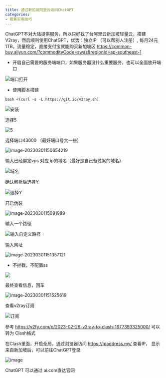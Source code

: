 ```yaml
---
title: 通过新加坡阿里云访问ChatGPT
categories:
- 极客实用技巧
---
```


ChatGPT不对大陆提供服务，所以只好找了台阿里云新加坡轻量云，搭建V2ray，然后顺利使用ChatGPT，优势：独立IP （可以帮别人注册）, 每月24元1TB，流量稳定，直接支付宝就能购买新加坡区 https://common-buy.aliyun.com/?commodityCode=swas&regionId=ap-southeast-1

- 开启自己需要的服务端端口，如果服务器没什么重要服务，也可以全面放开端口

![端口打开](https://cdn.fangyuanxiaozhan.com/assets/167765642810816piYREm.png)

- 使用脚本搭建

```
bash <(curl -s -L https://git.io/v2ray.sh)
```



![安装](https://cdn.fangyuanxiaozhan.com/assets/1677654330578EDAnBmcY.png)



选择5

![5](https://cdn.fangyuanxiaozhan.com/assets/1677654376283fsej3FPQ.png)

选择端口43000 （最好端口号大一些）

![image-20230301150654219](https://cdn.fangyuanxiaozhan.com/assets/1677654414464GRHrZXYS.png)



输入已经绑定vps 对应 ip的域名（最好是自己备过案的域名）

![域名](https://cdn.fangyuanxiaozhan.com/assets/1677654487050jBZXXjR1.png)

确认解析后选择Y



![选择Y](https://cdn.fangyuanxiaozhan.com/assets/1677654526520RYzGke25.png)



开启伪装



![image-2023030115091989](https://cdn.fangyuanxiaozhan.com/assets/16776545601226SDti2BS.png)



输入一个路径



![输入自定义路径](https://cdn.fangyuanxiaozhan.com/assets/1677654786824peb633EW.png)



输入网址

![image-20230301151357121](https://cdn.fangyuanxiaozhan.com/assets/16776548373753jyJRtd7.png)



- 不拦截，不配置ss

![](https://cdn.fangyuanxiaozhan.com/assets/1677654862011tsnGwrWX.png)

最终查看信息，回车

![image-20230301151525619](https://cdn.fangyuanxiaozhan.com/assets/16776549260006XrG3pCY.png)



查看v2ray订阅



![订阅](https://cdn.fangyuanxiaozhan.com/assets/1677655644103FERt4jNP.png)



参考 https://v2fy.com/p/2023-02-26-v2ray-to-clash-1677393325000/ 可以转为 Clash格式



在Clash里面，开启全局，通过浏览器访问 https://ipaddress.my/ 查看IP， 显示来自新加坡后，可以前往ChatGPT登录

![image](https://cdn.fangyuanxiaozhan.com/assets/1677657057263PYhBTd0p.png)



ChatGPT 可以通过 ai.com直达官网



